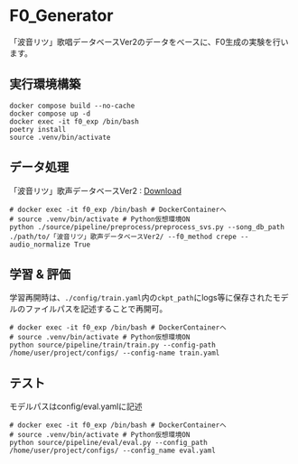 # F0_Generator
「波音リツ」歌唱データベースVer2のデータをべースに、F0生成の実験を行います。

## 実行環境構築
```
docker compose build --no-cache
docker compose up -d
docker exec -it f0_exp /bin/bash
poetry install
source .venv/bin/activate
```

## データ処理
「波音リツ」歌声データベースVer2 : [Download](https://drive.google.com/drive/folders/1XA2cm3UyRpAk_BJb1LTytOWrhjsZKbSN)
```
# docker exec -it f0_exp /bin/bash # DockerContainerへ
# source .venv/bin/activate # Python仮想環境ON
python ./source/pipeline/preprocess/preprocess_svs.py --song_db_path ./path/to/「波音リツ」歌声データベースVer2/ --f0_method crepe --audio_normalize True
```

## 学習 & 評価
学習再開時は、`./config/train.yaml`内の`ckpt_path`にlogs等に保存されたモデルのファイルパスを記述することで再開可。
```
# docker exec -it f0_exp /bin/bash # DockerContainerへ
# source .venv/bin/activate # Python仮想環境ON
python source/pipeline/train/train.py --config-path /home/user/project/configs/ --config-name train.yaml
```

## テスト
モデルパスはconfig/eval.yamlに記述
```
# docker exec -it f0_exp /bin/bash # DockerContainerへ
# source .venv/bin/activate # Python仮想環境ON
python source/pipeline/eval/eval.py --config_path /home/user/project/configs/ --config_name eval.yaml
```